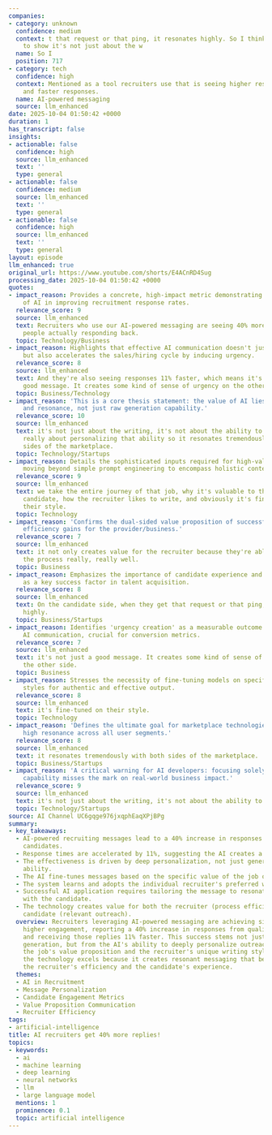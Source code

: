 ```yaml
---
companies:
- category: unknown
  confidence: medium
  context: t that request or that ping, it resonates highly. So I think this goes
    to show it's not just about the w
  name: So I
  position: 717
- category: tech
  confidence: high
  context: Mentioned as a tool recruiters use that is seeing higher response rates
    and faster responses.
  name: AI-powered messaging
  source: llm_enhanced
date: 2025-10-04 01:50:42 +0000
duration: 1
has_transcript: false
insights:
- actionable: false
  confidence: high
  source: llm_enhanced
  text: ''
  type: general
- actionable: false
  confidence: medium
  source: llm_enhanced
  text: ''
  type: general
- actionable: false
  confidence: high
  source: llm_enhanced
  text: ''
  type: general
layout: episode
llm_enhanced: true
original_url: https://www.youtube.com/shorts/E4ACnRD4Sug
processing_date: 2025-10-04 01:50:42 +0000
quotes:
- impact_reason: Provides a concrete, high-impact metric demonstrating the effectiveness
    of AI in improving recruitment response rates.
  relevance_score: 9
  source: llm_enhanced
  text: Recruiters who use our AI-powered messaging are seeing 40% more of the right
    people actually responding back.
  topic: Technology/Business
- impact_reason: Highlights that effective AI communication doesn't just improve quality,
    but also accelerates the sales/hiring cycle by inducing urgency.
  relevance_score: 8
  source: llm_enhanced
  text: And they're also seeing responses 11% faster, which means it's not just a
    good message. It creates some kind of sense of urgency on the other side.
  topic: Business/Technology
- impact_reason: 'This is a core thesis statement: the value of AI lies in deep personalization
    and resonance, not just raw generation capability.'
  relevance_score: 10
  source: llm_enhanced
  text: it's not just about the writing, it's not about the ability to generate. It's
    really about personalizing that ability so it resonates tremendously with both
    sides of the marketplace.
  topic: Technology/Startups
- impact_reason: Details the sophisticated inputs required for high-value AI personalization,
    moving beyond simple prompt engineering to encompass holistic context.
  relevance_score: 9
  source: llm_enhanced
  text: we take the entire journey of that job, why it's valuable to the potential
    candidate, how the recruiter likes to write, and obviously it's fine-tuned on
    their style.
  topic: Technology
- impact_reason: 'Confirms the dual-sided value proposition of successful AI implementation:
    efficiency gains for the provider/business.'
  relevance_score: 7
  source: llm_enhanced
  text: it not only creates value for the recruiter because they're able to go through
    the process really, really well.
  topic: Business
- impact_reason: Emphasizes the importance of candidate experience and message resonance
    as a key success factor in talent acquisition.
  relevance_score: 8
  source: llm_enhanced
  text: On the candidate side, when they get that request or that ping, it resonates
    highly.
  topic: Business/Startups
- impact_reason: Identifies 'urgency creation' as a measurable outcome of effective
    AI communication, crucial for conversion metrics.
  relevance_score: 7
  source: llm_enhanced
  text: it's not just a good message. It creates some kind of sense of urgency on
    the other side.
  topic: Business
- impact_reason: Stresses the necessity of fine-tuning models on specific user/company
    styles for authentic and effective output.
  relevance_score: 8
  source: llm_enhanced
  text: it's fine-tuned on their style.
  topic: Technology
- impact_reason: 'Defines the ultimate goal for marketplace technologies: achieving
    high resonance across all user segments.'
  relevance_score: 8
  source: llm_enhanced
  text: it resonates tremendously with both sides of the marketplace.
  topic: Business/Startups
- impact_reason: 'A critical warning for AI developers: focusing solely on generation
    capability misses the mark on real-world business impact.'
  relevance_score: 9
  source: llm_enhanced
  text: it's not just about the writing, it's not about the ability to generate.
  topic: Technology/Startups
source: AI Channel UC6gqge976jxqphEaqXPjBPg
summary:
- key_takeaways:
  - AI-powered recruiting messages lead to a 40% increase in responses from the right
    candidates.
  - Response times are accelerated by 11%, suggesting the AI creates a sense of urgency.
  - The effectiveness is driven by deep personalization, not just generic writing
    ability.
  - The AI fine-tunes messages based on the specific value of the job opportunity.
  - The system learns and adopts the individual recruiter's preferred writing style.
  - Successful AI application requires tailoring the message to resonate strongly
    with the candidate.
  - The technology creates value for both the recruiter (process efficiency) and the
    candidate (relevant outreach).
  overview: Recruiters leveraging AI-powered messaging are achieving significantly
    higher engagement, reporting a 40% increase in responses from qualified candidates
    and receiving those replies 11% faster. This success stems not just from basic
    generation, but from the AI's ability to deeply personalize outreach by incorporating
    the job's value proposition and the recruiter's unique writing style. Ultimately,
    the technology excels because it creates resonant messaging that benefits both
    the recruiter's efficiency and the candidate's experience.
  themes:
  - AI in Recruitment
  - Message Personalization
  - Candidate Engagement Metrics
  - Value Proposition Communication
  - Recruiter Efficiency
tags:
- artificial-intelligence
title: AI recruiters get 40% more replies!
topics:
- keywords:
  - ai
  - machine learning
  - deep learning
  - neural networks
  - llm
  - large language model
  mentions: 1
  prominence: 0.1
  topic: artificial intelligence
---
```


<!-- Episode automatically generated from analysis data -->
<!-- Processing completed: 2025-10-04 01:50:42 UTC -->

